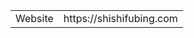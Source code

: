 <table>
<tbody>
  <tr>
    <td>Website</td>
    <td>https://shishifubing.com</td>
  </tr>
</tbody>
</table>
